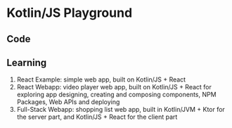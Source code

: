 # Kotlin/JS Playground

## Code

## Learning
1. React Example: simple web app, built on Kotlin/JS + React
2. React Webapp: video player web app, built on Kotlin/JS + React for exploring app designing, creating and composing components, NPM Packages, Web APIs and deploying 
3. Full-Stack Webapp: shopping list web app, built in Kotlin/JVM + Ktor for the server part, and Kotlin/JS + React for the client part